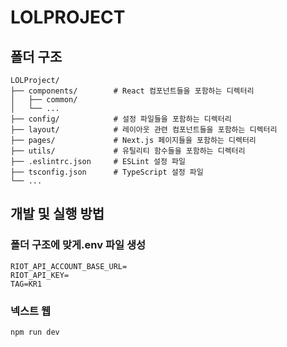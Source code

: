 # LOLPROJECT

## 폴더 구조

```
LOLProject/
├── components/        # React 컴포넌트들을 포함하는 디렉터리
│   ├── common/
│   └── ...
├── config/            # 설정 파일들을 포함하는 디렉터리
├── layout/            # 레이아웃 관련 컴포넌트들을 포함하는 디렉터리
├── pages/             # Next.js 페이지들을 포함하는 디렉터리
├── utils/             # 유틸리티 함수들을 포함하는 디렉터리
├── .eslintrc.json     # ESLint 설정 파일
├── tsconfig.json      # TypeScript 설정 파일
└── ...
```

## 개발 및 실행 방법

### 폴더 구조에 맞게.env 파일 생성

```
RIOT_API_ACCOUNT_BASE_URL=
RIOT_API_KEY=
TAG=KR1
```

### 넥스트 웹

```bash
npm run dev
```
